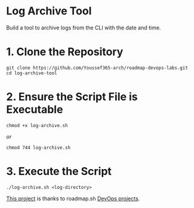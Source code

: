 # Log Archive Tool
Build a tool to archive logs from the CLI with the date and time.

# 1. Clone the Repository
```
git clone https://github.com/Youssef365-arch/roadmap-devops-labs.git
cd log-archive-tool
```

# 2. Ensure the Script File is Executable
```
chmod +x log-archive.sh
```
*or*
```
chmod 744 log-archive.sh
```

# 3. Execute the Script
```
./log-archive.sh <log-directory>
```

[This project](https://roadmap.sh/projects/log-archive-tool) is thanks to roadmap.sh [DevOps projects](https://roadmap.sh/devops/projects).
